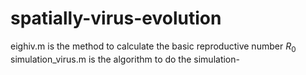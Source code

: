 # spatially-virus-evolution
eighiv.m is the method to calculate the basic reproductive number $R_0$
simulation_virus.m is the algorithm to do the simulation-
